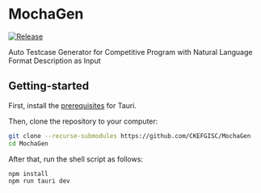 # MochaGen

[![Release](https://github.com/CKEFGISC/MochaGen/actions/workflows/release.yml/badge.svg)](https://github.com/CKEFGISC/MochaGen/actions/workflows/release.yml)

Auto Testcase Generator for Competitive Program with Natural Language Format Description as Input

## Getting-started

First, install the [prerequisites](https://tauri.app/v1/guides/getting-started/prerequisites/) for Tauri.

Then, clone the repository to your computer:

```sh
git clone --recurse-submodules https://github.com/CKEFGISC/MochaGen
cd MochaGen
```

After that, run the shell script as follows:

```sh
npm install
npm run tauri dev
```
